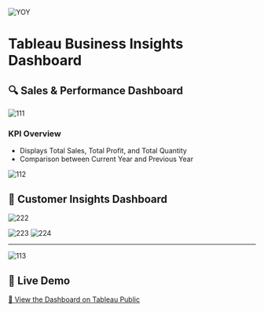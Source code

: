 ![YOY](https://github.com/user-attachments/assets/4310e9e2-11d7-416a-9854-4c8330c05c8d)

# Tableau Business Insights Dashboard
## 🔍 Sales & Performance Dashboard

![111](https://github.com/user-attachments/assets/d31b80c7-77d9-4a86-8722-7ec2c034334d)


### KPI Overview
- Displays Total Sales, Total Profit, and Total Quantity
- Comparison between Current Year and Previous Year </br>

![112](https://github.com/user-attachments/assets/4cf0e16f-4d0d-4de4-98e5-311342243f47)


## 👥 Customer Insights Dashboard
![222](https://github.com/user-attachments/assets/ecdfd300-be2f-4c02-aae4-8cd7cc91ed0f)


![223](https://github.com/user-attachments/assets/03a3b598-236e-4dd4-802a-1834c0c79976)
![224](https://github.com/user-attachments/assets/d0899e63-1dd3-44c1-8043-4700555eac30)



---
![113](https://github.com/user-attachments/assets/e079bf11-3960-425f-aa6d-c917fa019043)


## 📎 Live Demo

[🔗 View the Dashboard on Tableau Public](https://public.tableau.com/app/profile/moataz.elemsmary/viz/SuperstoreProject_17464565209490/Dashboard1)  
